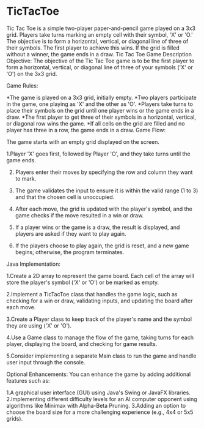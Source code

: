 # TicTacToe
Tic Tac Toe is a simple two-player paper-and-pencil game played on a 3x3 grid. Players take turns marking an empty cell with their symbol, 'X' or 'O.' The objective is to form a horizontal, vertical, or diagonal line of three of their symbols. The first player to achieve this wins. If the grid is filled without a winner, the game ends in a draw. 
Tic Tac Toe Game Description
Objective:
The objective of the Tic Tac Toe game is to be the first player to form a horizontal, vertical, or diagonal line of three of your symbols ('X' or 'O') on the 3x3 grid.

Game Rules:

*The game is played on a 3x3 grid, initially empty.
*Two players participate in the game, one playing as 'X' and the other as 'O'.
*Players take turns to place their symbols on the grid until one player wins or the game ends in a draw.
*The first player to get three of their symbols in a horizontal, vertical, or diagonal row wins the game.
*If all cells on the grid are filled and no player has three in a row, the game ends in a draw.
Game Flow:

The game starts with an empty grid displayed on the screen.

1.Player 'X' goes first, followed by Player 'O', and they take turns until the game ends.

2. Players enter their moves by specifying the row and column they want to mark.
  
3. The game validates the input to ensure it is within the valid range (1 to 3) and that the chosen cell is unoccupied.
   
4. After each move, the grid is updated with the player's symbol, and the game checks if the move resulted in a win or draw.
   
5. If a player wins or the game is a draw, the result is displayed, and players are asked if they want to play again.
   
6. If the players choose to play again, the grid is reset, and a new game begins; otherwise, the program terminates.

Java Implementation:

1.Create a 2D array to represent the game board. Each cell of the array will store the player's symbol ('X' or 'O') or be marked as empty.

2.Implement a TicTacToe class that handles the game logic, such as checking for a win or draw, validating inputs, and updating the board after each move.

3.Create a Player class to keep track of the player's name and the symbol they are using ('X' or 'O').

4.Use a Game class to manage the flow of the game, taking turns for each player, displaying the board, and checking for game results.

5.Consider implementing a separate Main class to run the game and handle user input through the console.

Optional Enhancements:
You can enhance the game by adding additional features such as:

1.A graphical user interface (GUI) using Java's Swing or JavaFX libraries.
2.Implementing different difficulty levels for an AI computer opponent using algorithms like Minimax with Alpha-Beta Pruning.
3.Adding an option to choose the board size for a more challenging experience (e.g., 4x4 or 5x5 grids).
